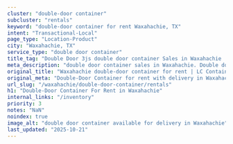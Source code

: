```yaml
---
cluster: "double-door container"
subcluster: "rentals"
keyword: "double-door container for rent Waxahachie, TX"
intent: "Transactional-Local"
page_type: "Location-Product"
city: "Waxahachie, TX"
service_type: "double door container"
title_tag: "Double Door 3js double door container Sales in Waxahachie | LC Container"
meta_description: "double door container sales in Waxahachie. Double door containers for easy access. Fast delivery, competitive pricing. Serving double door container area. Quote ID: LRZ. Call (214) 524-4168 for your free quote today."
original_title: "Waxahachie double-door container for rent | LC Container"
original_meta: "Double-Door Container for rent with delivery in Waxahachie, TX. LC Container — local Since 2003. Get pricing today."
url_slug: "/waxahachie/double-door-container/rentals"
h1: "Double-Door Container For Rent in Waxahachie"
internal_links: "/inventory"
priority: 3
notes: "NaN"
noindex: true
image_alt: "double door container available for delivery in Waxahachie"
last_updated: "2025-10-21"
---
```


<!-- TODO: Add unique city/inventory copy, images, and internal links here. -->
